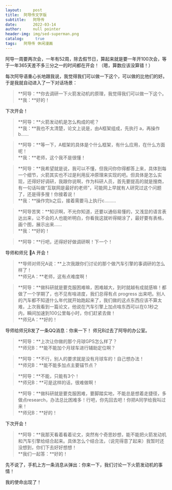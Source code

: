 ```yaml
---
layout:     post
title:	阿导传文字版
subtitle:   阿导传
date:       2022-03-14
author: 	null pointer
header-img: img/sed-superman.png
catalog: 	 true
tags: 	阿导传 休闲漫画
---
```


阿导一周要两次会，一年有52周，除去假节日，算起来就是要一年开100次会，等于一年365天差不多三分之一的时间都在开会！（嗯，算数应该没算错！）

每次阿导语重心长地跟我说，我觉得我们可以做一下这个，可以做的比他们的好。于是我就自动进入了一下对话场景：

>**阿导：**你去调研一下火箭发动机的原理，我觉得我们可以做一下这个。  
>**我：**好的！

下次开会！

>**阿导：**火箭发动机是怎么构成的呢？  
>**我：**我也不太清楚，论文上说是，由A框架组成，先执行 a，再操作 b……

>**阿导：**等一下，A框架的具体是个什么框架，有什么应用，在什么方面呢！  
>**我：**老师，这个我不是很懂！

>**阿导：**我希望就是说，我可以不懂，但我问你你得都答上来，具体到每一个细节，火箭其实也不过是利用反冲原理来实现的吧。但具体是怎么实现，还得好好调研，我跟你说啊，作为科研人员，首先要提高的就是搜商，有一句话叫做“互联网是最好的老师”，可能网上早就有人研究过这个问题了，还是得多搜！你接着说！  
>**我：**操作完b之后，接着需要马上执行c………

>**阿导苦笑：**知识啊，不光你知道，还要以通俗易懂的，又浅显的语言表达出来，让不会的人也能听明白，你看我这就听得糊涂了，最好要有表格，画个图，展示出来……  
>**我：**好的！

>**阿导：**行吧，还得好好做调研啊！下一个！

导师和师兄 A 开会！

>**导师对师兄A说：**上次我跟你们讨论的那个做汽车引擎的事调研的怎么样了！  
>**师兄A：**老师，这有点难度啊！

>**阿导：**做科研就是要克服困难嘛，困难越大，到时就越有成就感嘛！都做了一个学期了，也不见有啥进度，我们总得有点 progress 出来吧。别人的汽车都不知道什么年代就开始跑起来了，我们做的这点东西应该不算太难，上次我看到一篇论文，他说在汽车引擎上加点啥东西可以在0.1秒之内，瞬间加速到100公里每小时，你们赶紧去做！  
>**师兄A：**好的！

导师给师兄B发了一条QQ消息：你来一下！
师兄B过去了阿导的办公室。

>**阿导：**上次让你做的那个月球GPS怎么样了？  
>**师兄B：**能不能加个月球车进行辅助定位啊？

>**阿导：**不行，别人的要求就是没有月球车的！自己想办法！  
>**师兄B：**能不能多加点主要锚节点？

>**阿导：**不能，只能有3个！  
>**师兄B：**可是这样的话，很难做啊！

>**阿导：**做科研就是要克服困难，要脚踏实地，不能总是想着走捷径，多做点research，办法总比困难多！行吧，你先回去吧！你把A同学给我叫过来！  
>**师兄B：**好的！

下次开会！

>**阿导：**我那天看着看着论文，突然有个奇思妙想，能不能把火箭发动机和汽车引擎给结合起来。具体怎么个结合法，（说完得意了起来）我暂时还没想到，你们下去好好想想！  
>**我们一起答：**好的！

先不说了，手机上方一条消息从弹出：你来一下，我们讨论一下火箭发动机的事情！

我的使命出现了！